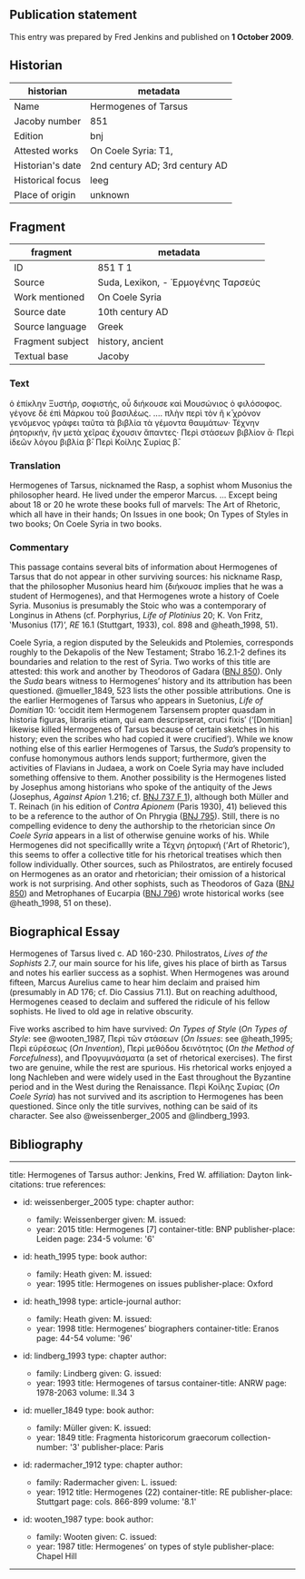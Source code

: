 ## Publication statement
This entry was prepared by Fred Jenkins and published on **1 October 2009**.

## Historian
historian | metadata
----- | -------
Name | Hermogenes of Tarsus
Jacoby number | 851
Edition | bnj
Attested works | On Coele Syria: T1,
Historian's date | 2nd century AD; 3rd century AD
Historical focus | leeg
Place of origin | unknown

## Fragment 
fragment | metadata
----- | -----
ID | 851 T 1
Source | Suda, Lexikon, - ῾Ερμογένης Ταρσεύς
Work mentioned | On Coele Syria
Source date | 10th century AD
Source language | Greek
Fragment subject | history, ancient
Textual base | Jacoby

### Text
ὁ ἐπίκλην Ξυστήρ, σοφιστής, οὗ διήκουσε καὶ Μουσώνιος ὁ φιλόσοφος. γέγονε δὲ ἐπὶ Μάρκου τοῦ βασιλέως. .... πλὴν περὶ τὸν ἢ κ̄ χρόνον γενόμενος γράφει ταῦτα τὰ βιβλία τὰ γέμοντα θαυμάτων· Τέχνην ῥητορικήν, ἣν μετὰ χεῖρας ἔχουσιν ἅπαντες· Περὶ στάσεων βιβλίον ᾱ· Περὶ ἰδεῶν λόγου βιβλία β̄· Περὶ Κοίλης Συρίας β̄.

### Translation
Hermogenes of Tarsus, nicknamed the Rasp, a sophist whom Musonius the philosopher heard. He lived under the emperor Marcus. ... Except being about 18 or 20 he wrote these books full of marvels: The Art of Rhetoric, which all have in their hands; On Issues in one book; On Types of Styles in two books; On Coele Syria in two books.

### Commentary
This passage contains several bits of information about Hermogenes of Tarsus that do not appear in other surviving sources: his nickname Rasp, that the philosopher Musonius heard him (διήκουσε implies that he was a student of Hermogenes), and that Hermogenes wrote a history of Coele Syria. Musonius is presumably the Stoic who was a contemporary of Longinus in Athens (cf. Porphyrius, _Life of Plotinius_ 20; K. Von Fritz, ‛Musonius (17)’, _RE_ 16.1 (Stuttgart, 1933), col. 898 and @heath_1998, 51).

Coele Syria, a region disputed by the Seleukids and Ptolemies, corresponds roughly to the Dekapolis of the New Testament; Strabo 16.2.1-2 defines its boundaries and relation to the rest of Syria. Two works of this title are attested: this work and another by Theodoros of Gadara ([BNJ 850](http://doi.org/10.1163/1873-5363_bnj_a850)). Only the _Suda_ bears witness to Hermogenes’ history and its attribution has been questioned. @mueller_1849, 523 lists the other possible attributions. One is the earlier Hermogenes of Tarsus who appears in Suetonius, _Life of Domitian_ 10: ‘occidit item Hermogenem Tarsensem propter quasdam in historia figuras, librariis etiam, qui eam descripserat, cruci fixis’ (‘[Domitian] likewise killed Hermogenes of Tarsus because of certain sketches in his history; even the scribes who had copied it were crucified’). While we know nothing else of this earlier Hermogenes of Tarsus, the _Suda_’s propensity to confuse homonymous authors lends support; furthermore, given the activities of Flavians in Judaea, a work on Coele Syria may have included something offensive to them. Another possibility is the Hermogenes listed by Josephus among historians who spoke of the antiquity of the Jews (Josephus, _Against Apion_ 1.216; cf. [BNJ 737 F 1](http://doi.org/10.1163/1873-5363_bnj_a737)), although both Müller and T. Reinach (in his edition of _Contra Apionem_ (Paris 1930), 41) believed this to be a reference to the author of On Phrygia ([BNJ 795](http://doi.org/10.1163/1873-5363_bnj_a795)). Still, there is no compelling evidence to deny the authorship to the rhetorician since _On Coele Syria_ appears in a list of otherwise genuine works of his. While Hermogenes did not specificallly write a Τέχνη ῥητορική (‘Art of Rhetoric’), this seems to offer a collective title for his rhetorical treatises which then follow individually. Other sources, such as Philostratos, are entirely focused on Hermogenes as an orator and rhetorician; their omission of a historical work is not surprising. And other sophists, such as Theodoros of Gaza ([BNJ 850](http://doi.org/10.1163/1873-5363_bnj_a850)) and Metrophanes of Eucarpia ([BNJ 796](http://doi.org/10.1163/1873-5363_bnj_a796)) wrote historical works (see @heath_1998, 51 on these).

## Biographical Essay
Hermogenes of Tarsus lived c. AD 160-230. Philostratos, _Lives of the Sophists_ 2.7, our main source for his life, gives his place of birth as Tarsus and notes his earlier success as a sophist. When Hermogenes was around fifteen, Marcus Aurelius came to hear him declaim and praised him (presumably in AD 176; cf. Dio Cassius 71.1). But on reaching adulthood, Hermogenes ceased to declaim and suffered the ridicule of his fellow sophists. He lived to old age in relative obscurity.

Five works ascribed to him have survived: _On Types of Style_ (_On Types of Style_: see @wooten_1987, Περὶ τῶν στάσεων (_On Issues_: see @heath_1995; Περὶ εὑρέσεως (_On Invention_), Περὶ μεθόδου δεινότητος (_On the Method of Forcefulness_), and Προγυμνάσματα (a set of rhetorical exercises). The first two are genuine, while the rest are spurious. His rhetorical works enjoyed a long Nachleben and were widely used in the East throughout the Byzantine period and in the West during the Renaissance. Περὶ Κοίλης Συρίας (_On Coele Syria_) has not survived and its ascription to Hermogenes has been questioned. Since only the title survives, nothing can be said of its character.
See also @weissenberger_2005 and @lindberg_1993.

## Bibliography



---
title: Hermogenes of Tarsus
author: Jenkins, Fred W.
affiliation: Dayton
link-citations: true
references:
- id: weissenberger_2005
  type: chapter
  author:
  - family: Weissenberger
    given: M.
  issued:
  - year: 2015
  title: Hermogenes \[7\]
  container-title: BNP
  publisher-place: Leiden
  page: 234-5
  volume: '6'

- id: heath_1995
  type: book
  author:
  - family: Heath
    given: M.
  issued:
  - year: 1995
  title: Hermogenes on issues
  publisher-place: Oxford

- id: heath_1998
  type: article-journal
  author:
  - family: Heath
    given: M.
  issued:
  - year: 1998
  title: Hermogenes’ biographers
  container-title: Eranos
  page: 44-54
  volume: '96'

- id: lindberg_1993
  type: chapter
  author:
  - family: Lindberg
    given: G.
  issued:
  - year: 1993
  title: Hermogenes of tarsus
  container-title: ANRW
  page: 1978-2063
  volume: II.34 3

- id: mueller_1849
  type: book
  author:
  - family: Müller
    given: K.
  issued:
  - year: 1849
  title: Fragmenta historicorum graecorum
  collection-number: '3'
  publisher-place: Paris

- id: radermacher_1912
  type: chapter
  author:
  - family: Radermacher
    given: L.
  issued:
  - year: 1912
  title: Hermogenes (22)
  container-title: RE
  publisher-place: Stuttgart
  page: cols. 866-899
  volume: '8.1'

- id: wooten_1987
  type: book
  author:
  - family: Wooten
    given: C.
  issued:
  - year: 1987
  title: Hermogenes’ on types of style
  publisher-place: Chapel Hill
---